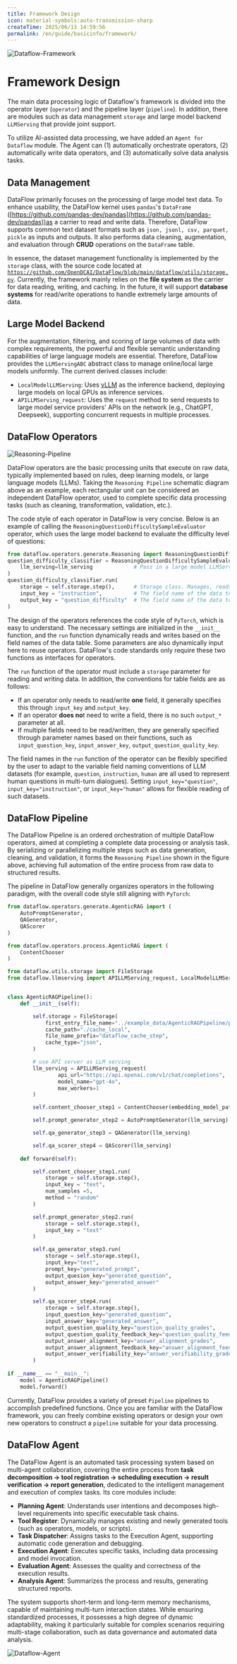 ```yaml
---
title: Framework Design
icon: material-symbols:auto-transmission-sharp
createTime: 2025/06/13 14:59:56
permalink: /en/guide/basicinfo/framework/
---
```

![Dataflow-Framework](/dataflow_framework.jpg)
# Framework Design
The main data processing logic of Dataflow's framework is divided into the operator layer (`operator`) and the pipeline layer (`pipeline`). In addition, there are modules such as data management `storage` and large model backend `LLMServing` that provide joint support.

To utilize AI-assisted data processing, we have added an `Agent for Dataflow` module. The Agent can (1) automatically orchestrate operators, (2) automatically write data operators, and (3) automatically solve data analysis tasks.

## Data Management
DataFlow primarily focuses on the processing of large model text data. To enhance usability, the DataFlow kernel uses `pandas`'s `DataFrame` ([https://github.com/pandas-dev/pandas](https://github.com/pandas-dev/pandas))as a carrier to read and write data. Therefore, DataFlow supports common text dataset formats such as `json, jsonl, csv, parquet, pickle` as inputs and outputs. It also performs data cleaning, augmentation, and evaluation through **CRUD** operations on the `DataFrame` table.

In essence, the dataset management functionality is implemented by the `storage` class, with the source code located at [`https://github.com/OpenDCAI/DataFlow/blob/main/dataflow/utils/storage.py`](https://github.com/OpenDCAI/DataFlow/blob/main/dataflow/utils/storage.py). Currently, the framework mainly relies on the **file system** as the carrier for data reading, writing, and caching. In the future, it will support **database systems** for read/write operations to handle extremely large amounts of data.

## Large Model Backend
For the augmentation, filtering, and scoring of large volumes of data with complex requirements, the powerful and flexible semantic understanding capabilities of large language models are essential. Therefore, DataFlow provides the `LLMServingABC` abstract class to manage online/local large models uniformly. The current derived classes include:

- `LocalModelLLMServing`: Uses [vLLM](https://github.com/vllm-project/vllm) as the inference backend, deploying large models on local GPUs as inference services.
- `APILLMServing_request`: Uses the `request` method to send requests to large model service providers' APIs on the network (e.g., ChatGPT, Deepseek), supporting concurrent requests in multiple processes.

## DataFlow Operators

![Reasoning-Pipeline](/Reasoning_Pipeline.png)

DataFlow operators are the basic processing units that execute on raw data, typically implemented based on rules, deep learning models, or large language models (LLMs). Taking the `Reasoning Pipeline` schematic diagram above as an example, each rectangular unit can be considered an independent DataFlow operator, used to complete specific data processing tasks (such as cleaning, transformation, validation, etc.).

The code style of each operator in DataFlow is very concise. Below is an example of calling the `ReasoningQuestionDifficultySampleEvaluator` operator, which uses the large model backend to evaluate the difficulty level of questions:

```python
from dataflow.operators.generate.Reasoning import ReasoningQuestionDifficultySampleEvaluator,
question_difficulty_classifier = ReasoningQuestionDifficultySampleEvaluator(
    llm_serving=llm_serving             # Pass in a large model LLMServing class as the backend
)
question_difficulty_classifier.run(
    storage = self.storage.step(),      # Storage class. Manages, reads, and caches datasets
    input_key = "instruction",          # The field name of the data to be read
    output_key = "question_difficulty"  # The field name of the data to be written
)
```

The design of the operators references the code style of `PyTorch`, which is easy to understand. The necessary settings are initialized in the `__init__` function, and the `run` function dynamically reads and writes based on the field names of the data table. Some parameters are also dynamically input here to reuse operators. DataFlow's code standards only require these two functions as interfaces for operators.

The `run` function of the operator must include a `storage` parameter for reading and writing data. In addition, the conventions for table fields are as follows:
- If an operator only needs to read/write **one** field, it generally specifies this through `input_key` and `output_key`.
- If an operator **does no**t need to write a field, there is no such `output_*` parameter at all.
- If multiple fields need to be read/written, they are generally specified through parameter names based on their functions, such as `input_question_key`, `input_answer_key`, `output_question_quality_key`.

The field names in the `run` function of the operator can be flexibly specified by the user to adapt to the variable field naming conventions of LLM datasets (for example, `question`, `instruction`, `human` are all used to represent human questions in multi-turn dialogues). Setting `input_key="question"`, `input_key="instruction"`, or `input_key="human"` allows for flexible reading of such datasets.

## DataFlow Pipeline

The DataFlow Pipeline is an ordered orchestration of multiple DataFlow operators, aimed at completing a complete data processing or analysis task. By serializing or parallelizing multiple steps such as data generation, cleaning, and validation, it forms the `Reasoning Pipeline` shown in the figure above, achieving full automation of the entire process from raw data to structured results.

The pipeline in DataFlow generally organizes operators in the following paradigm, with the overall code style still aligning with `PyTorch`:

```python
from dataflow.operators.generate.AgenticRAG import (
    AutoPromptGenerator,
    QAGenerator,
    QAScorer
)

from dataflow.operators.process.AgenticRAG import (
    ContentChooser
)

from dataflow.utils.storage import FileStorage
from dataflow.llmserving import APILLMServing_request, LocalModelLLMServing


class AgenticRAGPipeline():
    def __init__(self):

        self.storage = FileStorage(
            first_entry_file_name="../example_data/AgenticRAGPipeline/pipeline_small_chunk.json",
            cache_path="./cache_local",
            file_name_prefix="dataflow_cache_step",
            cache_type="json",
        )

        # use API server as LLM serving
        llm_serving = APILLMServing_request(
                api_url="https://api.openai.com/v1/chat/completions",
                model_name="gpt-4o",
                max_workers=1
        )

        self.content_chooser_step1 = ContentChooser(embedding_model_path="your embedding model path")

        self.prompt_generator_step2 = AutoPromptGenerator(llm_serving)

        self.qa_generator_step3 = QAGenerator(llm_serving)

        self.qa_scorer_step4 = QAScorer(llm_serving)
        
    def forward(self):

        self.content_chooser_step1.run(
            storage = self.storage.step(),
            input_key = "text",
            num_samples =5,
            method = "random"
        )

        self.prompt_generator_step2.run(
            storage = self.storage.step(),
            input_key = "text"
        )

        self.qa_generator_step3.run(
            storage = self.storage.step(),
            input_key="text",
            prompt_key="generated_prompt",
            output_quesion_key="generated_question",
            output_answer_key="generated_answer"
        )

        self.qa_scorer_step4.run(
            storage = self.storage.step(),
            input_question_key="generated_question",
            input_answer_key="generated_answer",
            output_question_quality_key="question_quality_grades",
            output_question_quality_feedback_key="question_quality_feedbacks",
            output_answer_alignment_key="answer_alignment_grades",
            output_answer_alignment_feedback_key="answer_alignment_feedbacks",
            output_answer_verifiability_key="answer_verifiability_grades",
        )
        
if __name__ == "__main__":
    model = AgenticRAGPipeline()
    model.forward()
```

Currently, DataFlow provides a variety of preset `Pipeline` pipelines to accomplish predefined functions. Once you are familiar with the DataFlow framework, you can freely combine existing operators or design your own new operators to construct a `pipeline` suitable for your data processing.

## DataFlow Agent

The DataFlow Agent is an automated task processing system based on multi-agent collaboration, covering the entire process from **task decomposition → tool registration → scheduling execution → result verification → report generation**, dedicated to the intelligent management and execution of complex tasks. Its core modules include:

- **Planning Agent**: Understands user intentions and decomposes high-level requirements into specific executable task chains.
- **Tool Register**: Dynamically manages existing and newly generated tools (such as operators, models, or scripts).
- **Task Dispatcher**: Assigns tasks to the Execution Agent, supporting automatic code generation and debugging.
- **Execution Agent**: Executes specific tasks, including data processing and model invocation.
- **Evaluation Agent**: Assesses the quality and correctness of the execution results.
- **Analysis Agent**: Summarizes the process and results, generating structured reports.

The system supports short-term and long-term memory mechanisms, capable of maintaining multi-turn interaction states. While ensuring standardized processes, it possesses a high degree of dynamic adaptability, making it particularly suitable for complex scenarios requiring multi-stage collaboration, such as data governance and automated data analysis.

![Dataflow-Agent](/agent_en.png)